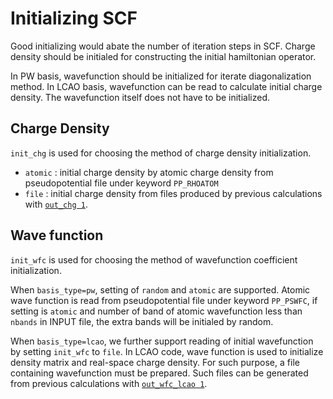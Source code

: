# Initializing SCF
Good initializing would abate the number of iteration steps in SCF.
Charge density should be initialed for constructing the initial hamiltonian operator. 

In PW basis, wavefunction should be initialized for iterate diagonalization method.
In LCAO basis, wavefunction can be read to calculate initial charge density. The wavefunction itself does not have to be initialized.

## Charge Density
`init_chg` is used for choosing the method of charge density initialization.
 - `atomic` : initial charge density by atomic charge density from pseudopotential file under keyword `PP_RHOATOM` 
 - `file` : initial charge density from files produced by previous calculations with [`out_chg 1`](../elec_properties/charge.md).

## Wave function
`init_wfc` is used for choosing the method of wavefunction coefficient initialization.

When `basis_type=pw`, setting of `random` and `atomic` are supported.
Atomic wave function is read from pseudopotential file under keyword `PP_PSWFC`, if setting is `atomic` and number of band of atomic wavefunction less than `nbands` in INPUT file, the extra bands will be initialed by random.

When `basis_type=lcao`, we further support reading of initial wavefunction by setting `init_wfc` to `file`.
In LCAO code, wave function is used to initialize density matrix and real-space charge density.
For such purpose, a file containing wavefunction must be prepared. Such files can be generated from previous calculations with [`out_wfc_lcao 1`](../elec_properties/wfc.md).

